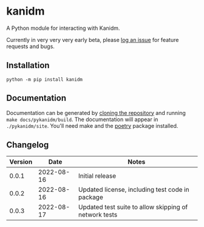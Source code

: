 # kanidm

A Python module for interacting with Kanidm.

Currently in very very very early beta, please [log an issue](https://github.com/kanidm/kanidm/issues/new/choose) for feature requests and bugs.

## Installation

```shell
python -m pip install kanidm
```

## Documentation

Documentation can be generated by [cloning the repository](https://github.com/kanidm/kanidm) and running `make docs/pykanidm/build`. The documentation will appear in `./pykanidm/site`. You'll need make and the [poetry](https://pypi.org/project/poetry/) package installed.

## Changelog

| Version | Date | Notes |
| ---     | ---  | ---   |
| 0.0.1   | 2022-08-16 | Initial release |
| 0.0.2   | 2022-08-16 | Updated license, including test code in package |
| 0.0.3   | 2022-08-17 | Updated test suite to allow skipping of network tests |
